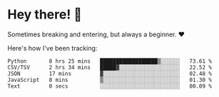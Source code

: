 # Hey there! 👋
Sometimes breaking and entering, but always a beginner. ❤️

Here's how I've been tracking:
<!--START_SECTION:waka-->

```text
Python       8 hrs 25 mins   ██████████████████▒░░░░░░   73.61 %
CSV/TSV      2 hrs 34 mins   █████▓░░░░░░░░░░░░░░░░░░░   22.52 %
JSON         17 mins         ▓░░░░░░░░░░░░░░░░░░░░░░░░   02.48 %
JavaScript   8 mins          ▒░░░░░░░░░░░░░░░░░░░░░░░░   01.30 %
Text         0 secs          ░░░░░░░░░░░░░░░░░░░░░░░░░   00.09 %
```

<!--END_SECTION:waka-->
